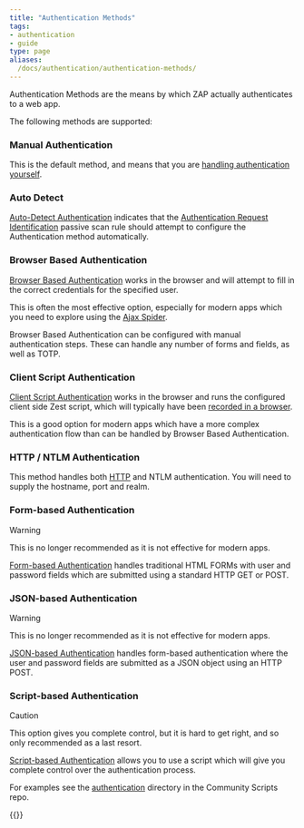 ```yaml
---
title: "Authentication Methods"
tags: 
- authentication
- guide
type: page
aliases:
  /docs/authentication/authentication-methods/
---
```

Authentication Methods are the means by which ZAP actually authenticates to a web app.

The following methods are supported: 

### Manual Authentication

This is the default method, and means that you are [handling authentication yourself](../manual-auth/).

### Auto Detect

[Auto-Detect Authentication](/docs/desktop/addons/authentication-helper/autodetect-auth/) indicates that the 
[Authentication Request Identification](/docs/desktop/addons/authentication-helper/auth-req-id/) passive scan rule should attempt to configure the Authentication method automatically.

### Browser Based Authentication

[Browser Based Authentication](/docs/desktop/addons/authentication-helper/browser-auth/) works in the browser and will attempt 
to fill in the correct credentials for the specified user.

This is often the most effective option, especially for modern apps which you need to explore using the 
[Ajax Spider](/docs/desktop/addons/ajax-spider/).

Browser Based Authentication can be configured with manual authentication steps.
These can handle any number of forms and fields, as well as TOTP.

### Client Script Authentication

[Client Script Authentication](/docs/desktop/addons/authentication-helper/client-script/) works in the browser
and runs the configured client side Zest script, which will typically have been [recorded in a browser](/docs/desktop/addons/client-side-integration/record/).

This is a good option for modern apps which have a more complex authentication flow than can be handled by 
Browser Based Authentication.

### HTTP / NTLM Authentication

This method handles both [HTTP](https://developer.mozilla.org/en-US/docs/Web/HTTP/Authentication) 
and NTLM authentication.
You will need to supply the hostname, port and realm. 

### Form-based Authentication

> [!WARNING]
> This is no longer recommended as it is not effective for modern apps.

[Form-based Authentication](/docs/desktop/ui/dialogs/session/context-auth/#form-based-authentication) handles traditional HTML FORMs with user and password fields which are submitted using a standard HTTP GET or POST.

### JSON-based Authentication

> [!WARNING]
> This is no longer recommended as it is not effective for modern apps.

[JSON-based Authentication](/docs/desktop/ui/dialogs/session/context-auth/#json-based-authentication) handles form-based authentication where the user and password fields are submitted as a JSON object using an HTTP POST.

### Script-based Authentication

> [!CAUTION]
> This option gives you complete control, but it is hard to get right, and so only recommended as a last resort.

[Script-based Authentication](/docs/desktop/ui/dialogs/session/context-auth/#script-based-authentication) allows you to use a script which will give you complete control over the authentication process.

For examples see the [authentication](https://github.com/zaproxy/community-scripts/tree/main/authentication) directory 
in the Community Scripts repo.

{{<prevnext prevUrl="../session-handling/" prevTitle="Session handling" nextTitle="Verification Strategies (coming soon)">}}